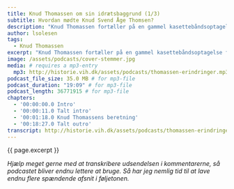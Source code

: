 ```yaml
---
title: Knud Thomassen om sin idrætsbaggrund (1/3)
subtitle: Hvordan mødte Knud Svend Åge Thomsen?
description: "Knud Thomassen fortæller på en gammel kasettebåndsoptagelse fra arkivet om, hvordan han kom i kontakt med Svend Åge Thomsen gennem idrætten."
author: lsolesen
tags:
  - Knud Thomassen
excerpt: "Knud Thomassen fortæller på en gammel kasettebåndsoptagelse fra arkivet om, hvordan han kom i kontakt med Svend Åge Thomsen gennem idrætten."
image: /assets/podcasts/cover-stemmer.jpg
media: # requires a mp3-entry
  mp3: http://historie.vih.dk/assets/podcasts/thomassen-erindringer.mp3
podcast_file_size: 35.0 MB # for mp3-file
podcast_duration: "19:09" # for mp3-file
podcast_length: 36771915 # for mp3-file
chapters:
  - '00:00:00.0 Intro'
  - '00:00:11.0 Talt intro'
  - '00:01:18.0 Knud Thomassens beretning'
  - '00:18:27.0 Talt outro'
transcript: http://historie.vih.dk/assets/podcasts/thomassen-erindringer.txt
---
```


{{ page.excerpt }}

_Hjælp meget gerne med at transkribere udsendelsen i kommentarerne, så podcastet bliver endnu lettere at bruge. Så har jeg nemlig tid til at lave endnu flere spændende afsnit i føljetonen._

